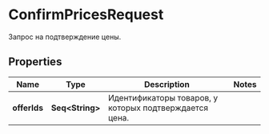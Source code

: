 

# ConfirmPricesRequest

Запрос на подтверждение цены. 

## Properties

Name | Type | Description | Notes
------------ | ------------- | ------------- | -------------
**offerIds** | **Seq&lt;String&gt;** | Идентификаторы товаров, у которых подтверждается цена. | 




